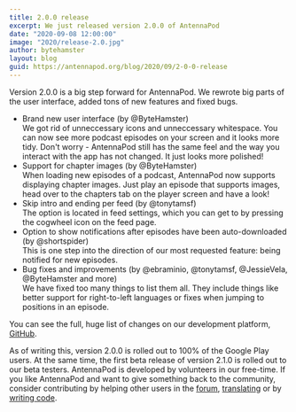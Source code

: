 ```yaml
---
title: 2.0.0 release
excerpt: We just released version 2.0.0 of AntennaPod
date: "2020-09-08 12:00:00"
image: "2020/release-2.0.jpg"
author: bytehamster
layout: blog
guid: https://antennapod.org/blog/2020/09/2-0-0-release
---
```


Version 2.0.0 is a big step forward for AntennaPod. We rewrote big parts of the user interface, added tons of new features and fixed bugs.

- Brand new user interface (by @ByteHamster)  
  We got rid of unneccessary icons and unneccessary whitespace. You can now see more podcast episodes on your screen and it looks more tidy. Don't worry - AntennaPod still has the same feel and the way you interact with the app has not changed. It just looks more polished!
- Support for chapter images (by @ByteHamster)  
  When loading new episodes of a podcast, AntennaPod now supports displaying chapter images. Just play an episode that supports images, head over to the chapters tab on the player screen and have a look!
- Skip intro and ending per feed (by @tonytamsf)  
  The option is located in feed settings, which you can get to by pressing the cogwheel icon on the feed page.
- Option to show notifications after episodes have been auto-downloaded (by @shortspider)  
  This is one step into the direction of our most requested feature: being notified for new episodes.
- Bug fixes and improvements (by @ebraminio, @tonytamsf, @JessieVela, @ByteHamster and more)  
  We have fixed too many things to list them all. They include things like better support for right-to-left languages or fixes when jumping to positions in an episode.

You can see the full, huge list of changes on our development platform, [GitHub](https://github.com/AntennaPod/AntennaPod/compare/1.8.1...2.0.0).

As of writing this, version 2.0.0 is rolled out to 100% of the Google Play users. At the same time, the first beta release of version 2.1.0 is rolled out to our beta testers. AntennaPod is developed by volunteers in our free-time. If you like AntennaPod and want to give something back to the community, consider contributing by helping other users in the [forum](https://forum.antennapod.org/), [translating](https://www.transifex.com/antennapod/antennapod/) or by [writing code](https://github.com/AntennaPod/AntennaPod).
